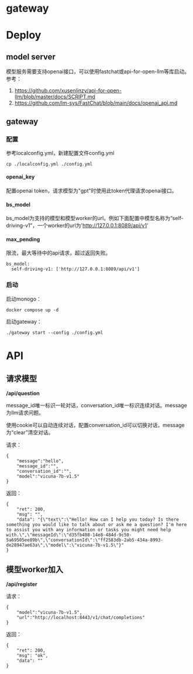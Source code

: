 # gateway

# Deploy
## model server
模型服务需要支持openai接口，可以使用fastchat或api-for-open-llm等库启动。
参考：
1. https://github.com/xusenlinzy/api-for-open-llm/blob/master/docs/SCRIPT.md
2. https://github.com/lm-sys/FastChat/blob/main/docs/openai_api.md

## gateway
### 配置
参考localconfig.yml，新建配置文件config.yml

```cp ./localconfig.yml ./config.yml```

#### openai_key
配置openai token，请求模型为"gpt"时使用此token代理请求openai接口。

#### bs_model
bs_model为支持的模型和模型worker的url。例如下面配置中模型名称为“self-driving-v1”，一个worker的url为'http://127.0.0.1:8089/api/v1'

#### max_pending
限流，最大等待中的api请求，超过返回失败。

```
bs_model:
  self-driving-v1: ['http://127.0.0.1:8089/api/v1']
```



### 启动

启动monogo：

```docker compose up -d```

启动gateway：

```./gateway start --config ./config.yml```

# API

## 请求模型
**/api/question**

message_id唯一标识一轮对话，conversation_id唯一标识连续对话。message为llm请求问题。

使用cookie可以自动连续对话，配置conversation_id可以切换对话，message为“clear”清空对话。

请求：

```
{
    "message":"hello",
    "message_id":"",
    "conversation_id":"",
    "model":"vicuna-7b-v1.5"
}
```

返回：

```
{
    "ret": 200,
    "msg": "",
    "data": "{\"text\":\"Hello! How can I help you today? Is there something you would like to talk about or ask me a question? I'm here to assist you with any information or tasks you might need help with.\",\"messageId\":\"d35fb408-14e8-484d-9c50-5a69505ee89b\",\"conversationId\":\"ff2583db-2ab5-434a-8993-de28947ae63a\",\"model\":\"vicuna-7b-v1.5\"}"
}
```

## 模型worker加入

**/api/register**

请求：

```
{
    "model":"vicuna-7b-v1.5",
    "url":"http://localhost:8443/v1/chat/completions"
}
```

返回：

```
{
    "ret": 200,
    "msg": "ok",
    "data": ""
}
```
